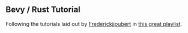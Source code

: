 ## Bevy / Rust Tutorial 

Following the tutorials laid out by [Frederickjjoubert](https://github.com/frederickjjoubert) in [this great playlist](https://github.com/frederickjjoubert).

